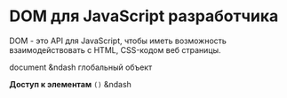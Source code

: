 # DOM для JavaScript разработчика

DOM - это API для JavaScript, чтобы иметь возможность взаимодействовать с HTML, CSS-кодом веб страницы.

document &ndash глобальный объект

**Доступ к элементам**
`()` &ndash 
